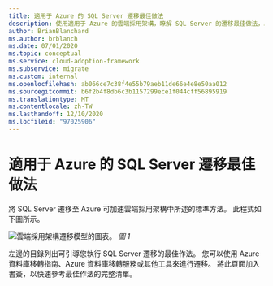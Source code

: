 ```yaml
---
title: 適用于 Azure 的 SQL Server 遷移最佳做法
description: 使用適用于 Azure 的雲端採用架構，瞭解 SQL Server 的遷移最佳做法，以降低複雜度並將遷移程式標準化。
author: BrianBlanchard
ms.author: brblanch
ms.date: 07/01/2020
ms.topic: conceptual
ms.service: cloud-adoption-framework
ms.subservice: migrate
ms.custom: internal
ms.openlocfilehash: ab066ce7c38f4e55b79aeb11de66e4e8e50aa012
ms.sourcegitcommit: b6f2b4f8db6c3b1157299ece1f044cff56895919
ms.translationtype: MT
ms.contentlocale: zh-TW
ms.lasthandoff: 12/10/2020
ms.locfileid: "97025906"
---
```

# <a name="sql-server-migration-best-practices-for-azure"></a>適用于 Azure 的 SQL Server 遷移最佳做法

將 SQL Server 遷移至 Azure 可加速雲端採用架構中所述的標準方法。 此程式如下圖所示。

![雲端採用架構遷移模型的圖表。 ](../../_images/migrate/methodology.png)
*圖 1*

左邊的目錄列出可引導您執行 SQL Server 遷移的最佳作法。 您可以使用 Azure 資料庫移轉指南、Azure 資料庫移轉服務或其他工具來進行遷移。 將此頁面加入書簽，以快速參考最佳作法的完整清單。
